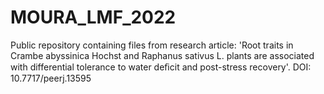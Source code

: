 # MOURA_LMF_2022
  Public repository containing files from research article: 'Root traits in Crambe abyssinica Hochst and Raphanus sativus L. plants are associated with differential tolerance to water deﬁcit and post-stress recovery'. DOI: 10.7717/peerj.13595
